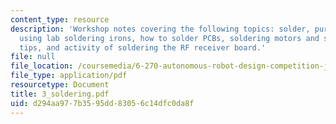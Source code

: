 ```yaml
---
content_type: resource
description: 'Workshop notes covering the following topics: solder, purchasing and
  using lab soldering irons, how to solder PCBs, soldering motors and sensors, general
  tips, and activity of soldering the RF receiver board.'
file: null
file_location: /coursemedia/6-270-autonomous-robot-design-competition-january-iap-2005/d294aa977b3595dd83056c14dfc0da8f_3_soldering.pdf
file_type: application/pdf
resourcetype: Document
title: 3_soldering.pdf
uid: d294aa97-7b35-95dd-8305-6c14dfc0da8f
---
```

